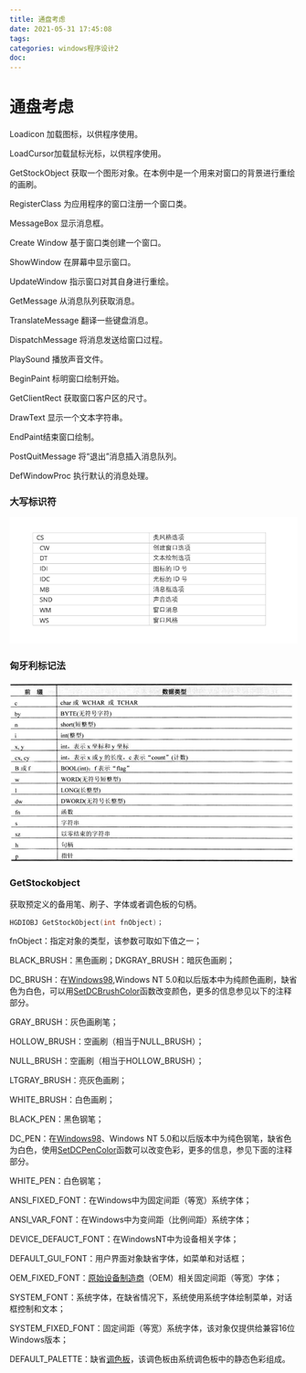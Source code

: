 ```yaml
---
title: 通盘考虑
date: 2021-05-31 17:45:08
tags:
categories: windows程序设计2
doc:
---
```


# 通盘考虑

Loadicon 加载图标，以供程序使用。

LoadCursor加载鼠标光标，以供程序使用。

GetStockObject 获取一个图形对象。在本例中是一个用来对窗口的背景进行重绘
的画刷。

RegisterClass 为应用程序的窗口注册一个窗口类。

MessageBox 显示消息框。

Create Window 基于窗口类创建一个窗口。

ShowWindow 在屏幕中显示窗口。

UpdateWindow 指示窗口对其自身进行重绘。

GetMessage 从消息队列获取消息。

TranslateMessage 翻译一些键盘消息。

DispatchMessage 将消息发送给窗口过程。

PlaySound 播放声音文件。

BeginPaint 标明窗口绘制开始。

GetClientRect 获取窗口客户区的尺寸。

DrawText 显示一个文本字符串。

EndPaint结束窗口绘制。

PostQuitMessage 将“退出”消息插入消息队列。

DefWindowProc 执行默认的消息处理。



### 大写标识符

![1622454625727](/images/javawz/1622454625727.png)



### 匈牙利标记法

![1622454896616](/images/javawz/1622454896616.png)



### GetStockobject

 获取预定义的备用笔、刷子、字体或者调色板的句柄。 

```c
HGDIOBJ GetStockObject(int fnObject)；
```

fnObject：指定对象的类型，该参数可取如下值之一；

BLACK_BRUSH：黑色画刷；DKGRAY_BRUSH：暗灰色画刷；

DC_BRUSH：在[Windows98](https://baike.baidu.com/item/Windows98/5246326),Windows NT 5.0和以后版本中为纯颜色画刷，缺省色为白色，可以用[SetDCBrushColor](https://baike.baidu.com/item/SetDCBrushColor)函数改变颜色，更多的信息参见以下的注释部分。

GRAY_BRUSH：灰色画刷笔；

HOLLOW_BRUSH：空画刷（相当于NULL_BRUSH）；

NULL_BRUSH：空画刷（相当于HOLLOW_BRUSH）；

LTGRAY_BRUSH：亮灰色画刷；

WHITE_BRUSH：白色画刷；

BLACK_PEN：黑色钢笔；

DC_PEN：在[Windows98](https://baike.baidu.com/item/Windows98/5246326)、Windows NT 5.0和以后版本中为纯色钢笔，缺省色为白色，使用[SetDCPenColor](https://baike.baidu.com/item/SetDCPenColor)函数可以改变色彩，更多的信息，参见下面的注释部分。

WHITE_PEN：白色钢笔；

ANSI_FIXED_FONT：在Windows中为固定间距（等宽）系统字体；

ANSI_VAR_FONT：在Windows中为变间距（比例间距）系统字体；

DEVICE_DEFAUCT_FONT：在WindowsNT中为设备相关字体；

DEFAULT_GUI_FONT：用户界面对象缺省字体，如菜单和对话框；

OEM_FIXED_FONT：[原始设备制造商](https://baike.baidu.com/item/原始设备制造商)（OEM）相关固定间距（等宽）字体；

SYSTEM_FONT：系统字体，在缺省情况下，系统使用系统字体绘制菜单，对话框控制和文本；

SYSTEM_FIXED_FONT：固定间距（等宽）系统字体，该对象仅提供给兼容16位Windows版本；

DEFAULT_PALETTE：缺省[调色板](https://baike.baidu.com/item/调色板)，该调色板由系统调色板中的静态色彩组成。